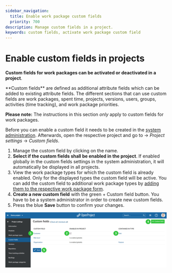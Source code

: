 ```yaml
---
sidebar_navigation:
  title: Enable work package custom fields
  priority: 700
description: Manage custom fields in a project.
keywords: custom fields, activate work package custom field
---
```

# Enable custom fields in projects

**Custom fields for work packages can be activated or deactivated in a project**.

<div class="glossary">
**Custom fields** are defined as additional attribute fields which can be added to existing attribute fields. The different sections that can use custom fields are work packages, spent time, projects, versions, users, groups, activities (time tracking), and work package priorities.
</div>

**Please note:** The instructions in this section *only* apply to custom fields for work packages.

Before you can enable a custom field it needs to be created in the [system administration](../../../../system-admin-guide/custom-fields). Afterwards, open the respective project and go to -> *Project settings* -> *Custom fields*.

1. Manage the custom field by clicking on the name.
2. **Select if the custom fields shall be enabled in the project**. If enabled globally in the custom fields settings in the system administration, it will automatically be displayed in all projects.
3. View the work package types for which the custom field is already enabled. Only for the displayed types the custom field will be active. You can add the custom field to additional work package types by [adding them to the respective work package form](../../../../system-admin-guide/manage-work-packages/work-package-types/#work-package-form-configuration-enterprise-add-on).
4. **Create a new custom field** with the green + Custom field button. You have to be a system administrator in order to create new custom fields.
5. Press the blue **Save** button to confirm your changes.

![User-guide_project-settings-custom-fields](User-guide_project-settings-custom-fields.png)
